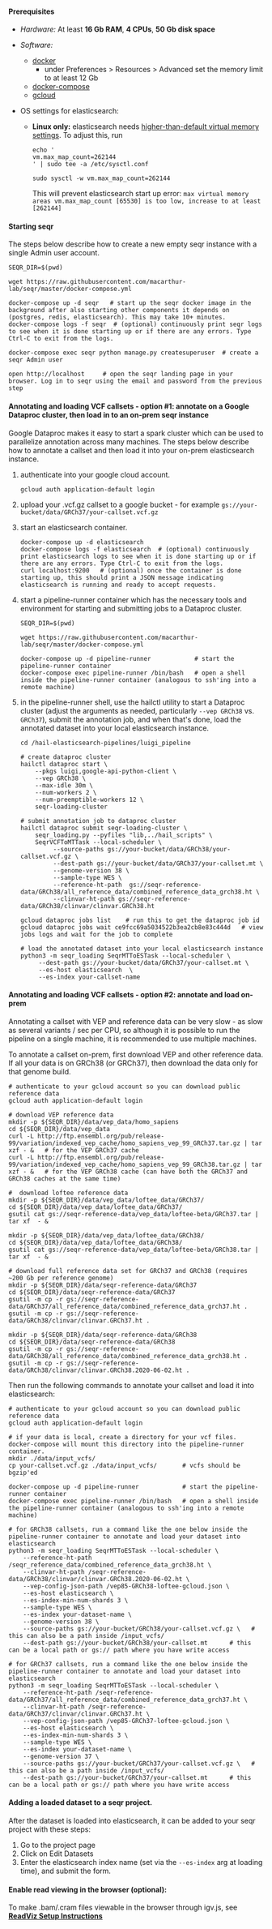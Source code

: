 
#### Prerequisites
 - *Hardware:*  At least **16 Gb RAM**, **4 CPUs**, **50 Gb disk space**  

 - *Software:* 
   - [docker](https://docs.docker.com/install/)
     - under Preferences > Resources > Advanced set the memory limit to at least 12 Gb  
   - [docker-compose](https://docs.docker.com/compose/install/)       
   - [gcloud](https://cloud.google.com/sdk/install)

 - OS settings for elasticsearch:
    - **Linux only:** elasticsearch needs [higher-than-default virtual memory settings](https://www.elastic.co/guide/en/elasticsearch/reference/current/vm-max-map-count.html). To adjust this, run   
       ```
       echo '
       vm.max_map_count=262144
       ' | sudo tee -a /etc/sysctl.conf
         
       sudo sysctl -w vm.max_map_count=262144
       ```
       This will prevent elasticsearch start up error: `max virtual memory areas vm.max_map_count [65530] is too low, increase to at least [262144]`
    
    
#### Starting seqr

The steps below describe how to create a new empty seqr instance with a single Admin user account.

```
SEQR_DIR=$(pwd)

wget https://raw.githubusercontent.com/macarthur-lab/seqr/master/docker-compose.yml

docker-compose up -d seqr   # start up the seqr docker image in the background after also starting other components it depends on (postgres, redis, elasticsearch). This may take 10+ minutes.
docker-compose logs -f seqr  # (optional) continuously print seqr logs to see when it is done starting up or if there are any errors. Type Ctrl-C to exit from the logs. 

docker-compose exec seqr python manage.py createsuperuser  # create a seqr Admin user 

open http://localhost     # open the seqr landing page in your browser. Log in to seqr using the email and password from the previous step
```
   
#### Annotating and loading VCF callsets - option #1: annotate on a Google Dataproc cluster, then load in to an on-prem seqr instance 

Google Dataproc makes it easy to start a spark cluster which can be used to parallelize annotation across many machines.
The steps below describe how to annotate a callset and then load it into your on-prem elasticsearch instance.

1. authenticate into your google cloud account.
   ```
   gcloud auth application-default login  
   ```
1. upload your .vcf.gz callset to a google bucket - for example `gs://your-bucket/data/GRCh37/your-callset.vcf.gz`

1. start an elasticsearch container.
   ```
   docker-compose up -d elasticsearch
   docker-compose logs -f elasticsearch  # (optional) continuously print elasticsearch logs to see when it is done starting up or if there are any errors. Type Ctrl-C to exit from the logs.
   curl localhost:9200   # (optional) once the container is done starting up, this should print a JSON message indicating elasticsearch is running and ready to accept requests. 
   ```
    
1. start a pipeline-runner container which has the necessary tools and environment for starting and submitting jobs to a Dataproc cluster.
   ```
   SEQR_DIR=$(pwd)
   
   wget https://raw.githubusercontent.com/macarthur-lab/seqr/master/docker-compose.yml
   
   docker-compose up -d pipeline-runner            # start the pipeline-runner container 
   docker-compose exec pipeline-runner /bin/bash   # open a shell inside the pipeline-runner container (analogous to ssh'ing into a remote machine)
   ```
1. in the pipeline-runner shell, use the hailctl utility to start a Dataproc cluster (adjust the arguments as needed, particularly `--vep GRCh38` vs. `GRCh37`), submit the annotation job, and when that's done, load the annotated dataset into your local elasticsearch instance.
   ```
   cd /hail-elasticsearch-pipelines/luigi_pipeline
   
   # create dataproc cluster
   hailctl dataproc start \
       --pkgs luigi,google-api-python-client \
       --vep GRCh38 \
       --max-idle 30m \
       --num-workers 2 \
       --num-preemptible-workers 12 \
       seqr-loading-cluster

   # submit annotation job to dataproc cluster
   hailctl dataproc submit seqr-loading-cluster \
       seqr_loading.py --pyfiles "lib,../hail_scripts" \
       SeqrVCFToMTTask --local-scheduler \
            --source-paths gs://your-bucket/data/GRCh38/your-callset.vcf.gz \
            --dest-path gs://your-bucket/data/GRCh37/your-callset.mt \
            --genome-version 38 \
            --sample-type WES \
            --reference-ht-path  gs://seqr-reference-data/GRCh38/all_reference_data/combined_reference_data_grch38.ht \
            --clinvar-ht-path gs://seqr-reference-data/GRCh38/clinvar/clinvar.GRCh38.ht
   
   gcloud dataproc jobs list    # run this to get the dataproc job id
   gcloud dataproc jobs wait ce9fcc69a5034522b3ea2cb8e83c444d   # view jobs logs and wait for the job to complete
   
   # load the annotated dataset into your local elasticsearch instance
   python3 -m seqr_loading SeqrMTToESTask --local-scheduler \
        --dest-path gs://your-bucket/data/GRCh37/your-callset.mt \
        --es-host elasticsearch  \
        --es-index your-callset-name
   ``` 
  
  
  
#### Annotating and loading VCF callsets - option #2: annotate and load on-prem

Annotating a callset with VEP and reference data can be very slow - as slow as several variants / sec per CPU, so although it is possible to run the pipeline on a single machine, it is recommended to use multiple machines.

To annotate a callset on-prem, first download VEP and other reference data. 
If all your data is on GRCh38 (or GRCh37), then download the data only for that genome build.
```
# authenticate to your gcloud account so you can download public reference data
gcloud auth application-default login  

# download VEP reference data
mkdir -p ${SEQR_DIR}/data/vep_data/homo_sapiens
cd ${SEQR_DIR}/data/vep_data
curl -L http://ftp.ensembl.org/pub/release-99/variation/indexed_vep_cache/homo_sapiens_vep_99_GRCh37.tar.gz | tar xzf - &   # for the VEP GRCh37 cache
curl -L http://ftp.ensembl.org/pub/release-99/variation/indexed_vep_cache/homo_sapiens_vep_99_GRCh38.tar.gz | tar xzf - &   # for the VEP GRCh38 cache (can have both the GRCh37 and GRCh38 caches at the same time)

#  download loftee reference data
mkdir -p ${SEQR_DIR}/data/vep_data/loftee_data/GRCh37/
cd ${SEQR_DIR}/data/vep_data/loftee_data/GRCh37/
gsutil cat gs://seqr-reference-data/vep_data/loftee-beta/GRCh37.tar | tar xf  - & 

mkdir -p ${SEQR_DIR}/data/vep_data/loftee_data/GRCh38/
cd ${SEQR_DIR}/data/vep_data/loftee_data/GRCh38/
gsutil cat gs://seqr-reference-data/vep_data/loftee-beta/GRCh38.tar | tar xf  - & 

# download full reference data set for GRCh37 and GRCh38 (requires ~200 Gb per reference genome)
mkdir -p ${SEQR_DIR}/data/seqr-reference-data/GRCh37
cd ${SEQR_DIR}/data/seqr-reference-data/GRCh37
gsutil -m cp -r gs://seqr-reference-data/GRCh37/all_reference_data/combined_reference_data_grch37.ht .
gsutil -m cp -r gs://seqr-reference-data/GRCh38/clinvar/clinvar.GRCh37.ht .

mkdir -p ${SEQR_DIR}/data/seqr-reference-data/GRCh38
cd ${SEQR_DIR}/data/seqr-reference-data/GRCh38
gsutil -m cp -r gs://seqr-reference-data/GRCh38/all_reference_data/combined_reference_data_grch38.ht .
gsutil -m cp -r gs://seqr-reference-data/GRCh38/clinvar/clinvar.GRCh38.2020-06-02.ht .
```

Then run the following commands to annotate your callset and load it into elasticsearch:

```
# authenticate to your gcloud account so you can download public reference data
gcloud auth application-default login  

# if your data is local, create a directory for your vcf files. docker-compose will mount this directory into the pipeline-runner container.
mkdir ./data/input_vcfs/ 
cp your-callset.vcf.gz ./data/input_vcfs/       # vcfs should be bgzip'ed
 
docker-compose up -d pipeline-runner            # start the pipeline-runner container 
docker-compose exec pipeline-runner /bin/bash   # open a shell inside the pipeline-runner container (analogous to ssh'ing into a remote machine)

# for GRCh38 callsets, run a command like the one below inside the pipeline-runner container to annotate and load your dataset into elasticsearch
python3 -m seqr_loading SeqrMTToESTask --local-scheduler \
    --reference-ht-path /seqr_reference_data/combined_reference_data_grch38.ht \
    --clinvar-ht-path /seqr-reference-data/GRCh38/clinvar/clinvar.GRCh38.2020-06-02.ht \
    --vep-config-json-path /vep85-GRCh38-loftee-gcloud.json \
    --es-host elasticsearch \
    --es-index-min-num-shards 3 \
    --sample-type WES \
    --es-index your-dataset-name \
    --genome-version 38 \
    --source-paths gs://your-bucket/GRCh38/your-callset.vcf.gz \   # this can also be a path inside /input_vcfs/
    --dest-path gs://your-bucket/GRCh38/your-callset.mt      # this can be a local path or gs:// path where you have write access

# for GRCh37 callsets, run a command like the one below inside the pipeline-runner container to annotate and load your dataset into elasticsearch
python3 -m seqr_loading SeqrMTToESTask --local-scheduler \
    --reference-ht-path /seqr-reference-data/GRCh37/all_reference_data/combined_reference_data_grch37.ht \
    --clinvar-ht-path /seqr-reference-data/GRCh37/clinvar/clinvar.GRCh37.ht \
    --vep-config-json-path /vep85-GRCh37-loftee-gcloud.json \
    --es-host elasticsearch \
    --es-index-min-num-shards 3 \
    --sample-type WES \
    --es-index your-dataset-name \
    --genome-version 37 \
    --source-paths gs://your-bucket/GRCh37/your-callset.vcf.gz \   # this can also be a path inside /input_vcfs/
    --dest-path gs://your-bucket/GRCh37/your-callset.mt      # this can be a local path or gs:// path where you have write access

```


#### Adding a loaded dataset to a seqr project.

After the dataset is loaded into elasticsearch, it can be added to your seqr project with these steps:

1. Go to the project page
2. Click on Edit Datasets
3. Enter the elasticsearch index name (set via the `--es-index` arg at loading time), and submit the form.


#### Enable read viewing in the browser (optional): 

To make .bam/.cram files viewable in the browser through igv.js, see **[ReadViz Setup Instructions](deploy/READVIZ_SETUP.md)**      
